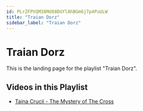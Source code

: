 ```yaml
---
id: PLrZFPVQM38Md88DUYlAhBGm6j7p4PuULW
title: "Traian Dorz"
sidebar_label: "Traian Dorz"
---
```


# Traian Dorz

This is the landing page for the playlist "Traian Dorz".

## Videos in this Playlist

- [Taina Crucii - The Mystery of The Cross](9bSwSZzsffs.md)

